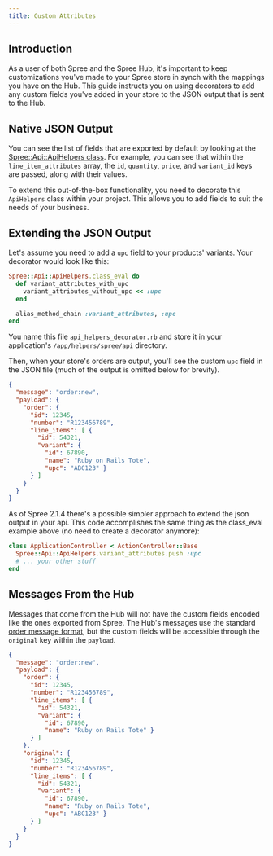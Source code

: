 ```yaml
---
title: Custom Attributes
---
```


## Introduction

As a user of both Spree and the Spree Hub, it's important to keep customizations you've made to your Spree store in synch with the mappings you have on the Hub. This guide instructs you on using decorators to add any custom fields you've added in your store to the JSON output that is sent to the Hub.

## Native JSON Output

You can see the list of fields that are exported by default by looking at the [Spree::Api::ApiHelpers class](https://github.com/spree/spree/blob/master/api/app/helpers/spree/api/api_helpers.rb). For example, you can see that within the `line_item_attributes` array, the `id`, `quantity`, `price`, and `variant_id` keys are passed, along with their values.

To extend this out-of-the-box functionality, you need to decorate this `ApiHelpers` class within your project. This allows you to add fields to suit the needs of your business.

## Extending the JSON Output

Let's assume you need to add a `upc` field to your products' variants. Your decorator would look like this:

```ruby
Spree::Api::ApiHelpers.class_eval do
  def variant_attributes_with_upc
    variant_attributes_without_upc << :upc
  end

  alias_method_chain :variant_attributes, :upc
end
```

You name this file `api_helpers_decorator.rb` and store it in your application's `/app/helpers/spree/api` directory.

Then, when your store's orders are output, you'll see the custom `upc` field in the JSON file (much of the output is omitted below for brevity).

```json
{
  "message": "order:new",
  "payload": {
    "order": {
      "id": 12345,
      "number": "R123456789",
      "line_items": [ {
        "id": 54321,
        "variant": {
          "id": 67890,
          "name": "Ruby on Rails Tote",
          "upc": "ABC123" }
      } ]
    }
  }
}
```

As of Spree 2.1.4 there's a possible simpler approach to extend the json output
in your api. This code accomplishes the same thing as the class_eval example
above (no need to create a decorator anymore):

```ruby
class ApplicationController < ActionController::Base
  Spree::Api::ApiHelpers.variant_attributes.push :upc
  # ... your other stuff
end
```

## Messages From the Hub 

Messages that come from the Hub will not have the custom fields encoded like the ones exported from Spree. The Hub's messages use the standard [order message format](order_messages), but the custom fields will be accessible through the `original` key within the `payload`.

```json
{
  "message": "order:new",
  "payload": {
    "order": {
      "id": 12345,
      "number": "R123456789",
      "line_items": [ {
        "id": 54321,
        "variant": {
          "id": 67890,
          "name": "Ruby on Rails Tote" }
      } ]
    },
    "original": {
      "id": 12345,
      "number": "R123456789",
      "line_items": [ {
        "id": 54321,
        "variant": {
          "id": 67890,
          "name": "Ruby on Rails Tote",
          "upc": "ABC123" }
      } ]
    }
  }
}
```
